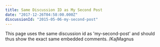 ```yaml
---
title: Same Discussion ID as My Second Post
date: "2017-12-26T04:58:00.000Z"
discussionId: "2015-05-06-my-second-post"
---
```


This page uses the same discussion id as 'my-second-post' and should
thus show the exact same embedded comments.  /KajMagnus

